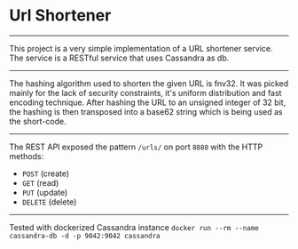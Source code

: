 # Url Shortener
---

This project is a very simple implementation of a URL shortener service.
The service is a RESTful service that uses Cassandra as db.

---

The hashing algorithm used to shorten the given URL is fnv32.
It was picked mainly for the lack of security constraints,
it's uniform distribution and fast encoding technique.
After hashing the URL to an unsigned integer of 32 bit, 
the hashing is then transposed into a base62 string which is being used as the short-code.

---

The REST API exposed the pattern `/urls/` on port `8080` with the HTTP methods:
* `POST` (create)
* `GET` (read)
* `PUT` (update)
* `DELETE` (delete)

---

Tested with dockerized Cassandra instance `docker run --rm --name cassandra-db -d -p 9042:9042 cassandra`
